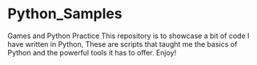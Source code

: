 # Python_Samples

Games and Python Practice
This repository is to showcase a bit of code I have written in Python, These are scripts that taught me the basics of Python and the powerful tools it has to offer. Enjoy!

